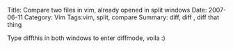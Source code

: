 Title: Compare two files in vim, already opened in split windows
Date: 2007-06-11
Category: Vim
Tags:vim, split, compare
Summary: diff, diff , diff that thing

Type diffthis in both windows to enter diffmode, voila :)

